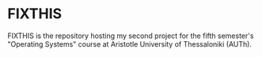 # FIXTHIS

FIXTHIS is the repository hosting my second project for the fifth semester's "Operating Systems" course at Aristotle University of Thessaloniki (AUTh).
